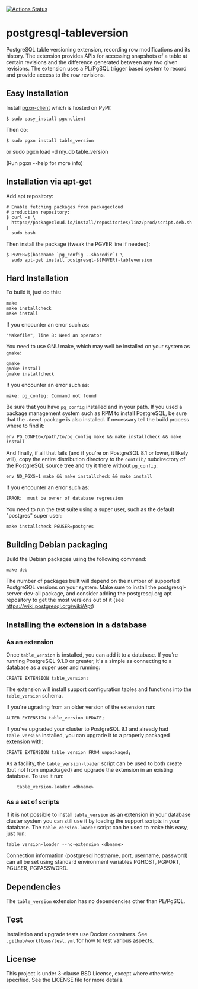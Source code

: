 [![Actions Status](https://github.com/linz/postgresql-tableversion/workflows/test/badge.svg?branch=master)](https://github.com/linz/postgresql-tableversion/actions)

# postgresql-tableversion

PostgreSQL table versioning extension, recording row modifications and its history. The extension
provides APIs for accessing snapshots of a table at certain revisions and the difference generated
between any two given revisions. The extension uses a PL/PgSQL trigger based system to record and
provide access to the row revisions.

## Easy Installation

Install [pgxn-client](http://pgxnclient.projects.pgfoundry.org) which is hosted on PyPI:

    $ sudo easy_install pgxnclient

Then do:

    $ sudo pgxn install table_version

or sudo pgxn load -d my_db table_version

(Run pgxn --help for more info)

## Installation via apt-get

Add apt repository:

    # Enable fetching packages from packagecloud
    # production repository:
    $ curl -s \
      https://packagecloud.io/install/repositories/linz/prod/script.deb.sh |
      sudo bash

Then install the package (tweak the PGVER line if needed):

    $ PGVER=$(basename `pg_config --sharedir`) \
      sudo apt-get install postgresql-${PGVER}-tableversion

## Hard Installation

To build it, just do this:

    make
    make installcheck
    make install

If you encounter an error such as:

    "Makefile", line 8: Need an operator

You need to use GNU make, which may well be installed on your system as `gmake`:

    gmake
    gmake install
    gmake installcheck

If you encounter an error such as:

    make: pg_config: Command not found

Be sure that you have `pg_config` installed and in your path. If you used a package management
system such as RPM to install PostgreSQL, be sure that the `-devel` package is also installed. If
necessary tell the build process where to find it:

    env PG_CONFIG=/path/to/pg_config make && make installcheck && make install

And finally, if all that fails (and if you're on PostgreSQL 8.1 or lower, it likely will), copy the
entire distribution directory to the `contrib/` subdirectory of the PostgreSQL source tree and try
it there without `pg_config`:

    env NO_PGXS=1 make && make installcheck && make install

If you encounter an error such as:

    ERROR:  must be owner of database regression

You need to run the test suite using a super user, such as the default "postgres" super user:

    make installcheck PGUSER=postgres

## Building Debian packaging

Build the Debian packages using the following command:

    make deb

The number of packages built will depend on the number of supported PostgreSQL versions on your
system. Make sure to install the postgresql-server-dev-all package, and consider adding the
postgresql.org apt repository to get the most versions out of it (see
https://wiki.postgresql.org/wiki/Apt)

## Installing the extension in a database

### As an extension

Once `table_version` is installed, you can add it to a database. If you're running PostgreSQL 9.1.0
or greater, it's a simple as connecting to a database as a super user and running:

    CREATE EXTENSION table_version;

The extension will install support configuration tables and functions into the `table_version`
schema.

If you're ugrading from an older version of the extension run:

```
ALTER EXTENSION table_version UPDATE;
```

If you've upgraded your cluster to PostgreSQL 9.1 and already had `table_version` installed, you can
upgrade it to a properly packaged extension with:

    CREATE EXTENSION table_version FROM unpackaged;

As a facility, the `table_version-loader` script can be used to both create (but not from
unpackaged) and upgrade the extension in an existing database. To use it run:

        table_version-loader <dbname>

### As a set of scripts

If it is not possible to install `table_version` as an extension in your database cluster system you
can still use it by loading the support scripts in your database. The `table_version-loader` script
can be used to make this easy, just run:

    table_version-loader --no-extension <dbname>

Connection information (postgresql hostname, port, username, password) can all be set using standard
environment variables PGHOST, PGPORT, PGUSER, PGPASSWORD.

## Dependencies

The `table_version` extension has no dependencies other than PL/PgSQL.

## Test

Installation and upgrade tests use Docker containers. See `.github/workflows/test.yml` for how to
test various aspects.

## License

This project is under 3-clause BSD License, except where otherwise specified. See the LICENSE file
for more details.
